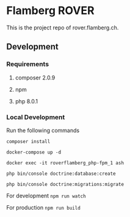 # Flamberg ROVER

This is the project repo of rover.flamberg.ch.

## Development

### Requirements
1. composer 2.0.9

2. npm

3. php 8.0.1

### Local Development
Run the following commands

`composer install`

`docker-compose up -d`

`docker exec -it roverflamberg_php-fpm_1 ash`

`php bin/console doctrine:database:create`

`php bin/console doctrine:migrations:migrate`

For development `npm run watch`

For production `npm run build`